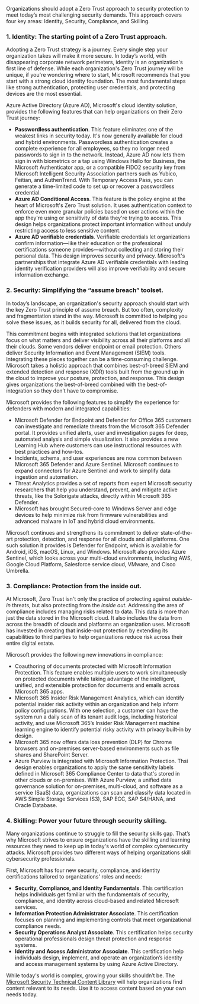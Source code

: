 Organizations should adopt a Zero Trust approach to security protection to meet today’s most challenging security demands. This approach covers four key areas: Identity, Security, Compliance, and Skilling.

### 1. Identity: The starting point of a Zero Trust approach.

Adopting a Zero Trust strategy is a journey. Every single step your organization takes will make it more secure. In today’s world, with disappearing corporate network perimeters, identity is an organization's first line of defense. While each organization's Zero Trust journey will be unique, if you're wondering where to start, Microsoft recommends that you start with a strong cloud identity foundation. The most fundamental steps like strong authentication, protecting user credentials, and protecting devices are the most essential.

Azure Active Directory (Azure AD), Microsoft's cloud identity solution, provides the following features that can help organizations on their Zero Trust journey:

 -  **Passwordless authentication**. This feature eliminates one of the weakest links in security today. It's now generally available for cloud and hybrid environments. Passwordless authentication creates a complete experience for all employees, so they no longer need passwords to sign in to the network. Instead, Azure AD now lets them sign in with biometrics or a tap using Windows Hello for Business, the Microsoft Authenticator app, or a compatible FIDO2 security key from Microsoft Intelligent Security Association partners such as Yubico, Feitian, and AuthenTrend. With Temporary Access Pass, you can generate a time-limited code to set up or recover a passwordless credential.
 -  **Azure AD Conditional Access**. This feature is the policy engine at the heart of Microsoft's Zero Trust solution. It uses authentication context to enforce even more granular policies based on user actions within the app they're using or sensitivity of data they're trying to access. This design helps organizations protect important information without unduly restricting access to less sensitive content.
 -  **Azure AD verifiable credentials**. Verifiable credentials let organizations confirm information—like their education or the professional certifications someone provides—without collecting and storing their personal data. This design improves security and privacy. Microsoft's partnerships that integrate Azure AD verifiable credentials with leading identity verification providers will also improve verifiability and secure information exchange.

### 2. Security: Simplifying the “assume breach” toolset.

In today’s landscape, an organization's security approach should start with the key Zero Trust principle of assume breach. But too often, complexity and fragmentation stand in the way. Microsoft is committed to helping you solve these issues, as it builds security for all, delivered from the cloud.

This commitment begins with integrated solutions that let organizations focus on what matters and deliver visibility across all their platforms and all their clouds. Some vendors deliver endpoint or email protection. Others deliver Security Information and Event Management (SIEM) tools. Integrating these pieces together can be a time-consuming challenge. Microsoft takes a holistic approach that combines best-of-breed SIEM and extended detection and response (XDR) tools built from the ground up in the cloud to improve your posture, protection, and response. This design gives organizations the best-of-breed combined with the best-of-integration so they don’t have to compromise.

Microsoft provides the following features to simplify the experience for defenders with modern and integrated capabilities:

 -  Microsoft Defender for Endpoint and Defender for Office 365 customers can investigate and remediate threats from the Microsoft 365 Defender portal. It provides unified alerts, user and investigation pages for deep, automated analysis and simple visualization. It also provides a new Learning Hub where customers can use instructional resources with best practices and how-tos.
 -  Incidents, schema, and user experiences are now common between Microsoft 365 Defender and Azure Sentinel. Microsoft continues to expand connectors for Azure Sentinel and work to simplify data ingestion and automation.
 -  Threat Analytics provides a set of reports from expert Microsoft security researchers that help you understand, prevent, and mitigate active threats, like the Solorigate attacks, directly within Microsoft 365 Defender.
 -  Microsoft has brought Secured-core to Windows Server and edge devices to help minimize risk from firmware vulnerabilities and advanced malware in IoT and hybrid cloud environments.

Microsoft continues and strengthens its commitment to deliver state-of-the-art protection, detection, and response for all clouds and all platforms. One such solution it provides is Defender for Endpoint, which is available for Android, iOS, macOS, Linux, and Windows. Microsoft also provides Azure Sentinel, which looks across your multi-cloud environments, including AWS, Google Cloud Platform, Salesforce service cloud, VMware, and Cisco Umbrella.<br>

### 3. Compliance: Protection from the inside out.

At Microsoft, Zero Trust isn't only the practice of protecting against *outside-in* threats, but also protecting from the *inside out*. Addressing the area of compliance includes managing risks related to data. This data is more than just the data stored in the Microsoft cloud. It also includes the data from across the breadth of clouds and platforms an organization uses. Microsoft has invested in creating that inside-out protection by extending its capabilities to third parties to help organizations reduce risk across their entire digital estate.

Microsoft provides the following new innovations in compliance:

 -  Coauthoring of documents protected with Microsoft Information Protection. This feature enables multiple users to work simultaneously on protected documents while taking advantage of the intelligent, unified, and extensible protection for documents and emails across Microsoft 365 apps.
 -  Microsoft 365 Insider Risk Management Analytics, which can identify potential insider risk activity within an organization and help inform policy configurations. With one selection, a customer can have the system run a daily scan of its tenant audit logs, including historical activity, and use Microsoft 365’s Insider Risk Management machine learning engine to identify potential risky activity with privacy built-in by design.
 -  Microsoft 365 now offers data loss prevention (DLP) for Chrome browsers and on-premises server-based environments such as file shares and SharePoint Server.
 -  Azure Purview is integrated with Microsoft Information Protection. Thsi design enables organizations to apply the same sensitivity labels defined in Microsoft 365 Compliance Center to data that's stored in other clouds or on-premises. With Azure Purview, a unified data governance solution for on-premises, multi-cloud, and software as a service (SaaS) data, organizations can scan and classify data located in AWS Simple Storage Services (S3), SAP ECC, SAP S4/HANA, and Oracle Database.

### 4. Skilling: Power your future through security skilling.

Many organizations continue to struggle to fill the security skills gap. That’s why Microsoft strives to ensure organizations have the skilling and learning resources they need to keep up in today's world of complex cybersecurity attacks. Microsoft provides two different ways of helping organizations skill cybersecurity professionals.

First, Microsoft has four new security, compliance, and identity certifications tailored to organizations' roles and needs:

 -  **Security, Compliance, and Identity Fundamentals**. This certification helps individuals get familiar with the fundamentals of security, compliance, and identity across cloud-based and related Microsoft services.
 -  **Information Protection Administrator Associate**. This certification focuses on planning and implementing controls that meet organizational compliance needs.
 -  **Security Operations Analyst Associate**. This certification helps security operational professionals design threat protection and response systems.
 -  **Identity and Access Administrator Associate**. This certification help individuals design, implement, and operate an organization’s identity and access management systems by using Azure Active Directory.

While today's world is complex, growing your skills shouldn’t be. The [Microsoft Security Technical Content Library](https://www.microsoft.com/security/content-library/?azure-portal=true) will help organizations find content relevant to its needs. Use it to access content based on your own needs today.
